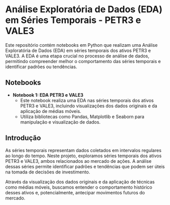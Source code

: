 # Análise Exploratória de Dados (EDA) em Séries Temporais - PETR3 e VALE3

Este repositório contém notebooks em Python que realizam uma Análise Exploratória de Dados (EDA) em séries temporais dos ativos PETR3 e VALE3. A EDA é uma etapa crucial no processo de análise de dados, permitindo compreender melhor o comportamento das séries temporais e identificar padrões ou tendências.

## Notebooks

- **Notebook 1: EDA PETR3 e VALE3**
  - Este notebook realiza uma EDA nas séries temporais dos ativos PETR3 e VALE3, incluindo visualizações dos dados originais e da aplicação de médias móveis.
  - Utiliza bibliotecas como Pandas, Matplotlib e Seaborn para manipulação e visualização de dados.

## Introdução

As séries temporais representam dados coletados em intervalos regulares ao longo do tempo. Neste projeto, exploramos séries temporais dos ativos PETR3 e VALE3, ambos relacionados ao mercado de ações. A análise dessas séries permite identificar padrões e tendências que podem ser úteis na tomada de decisões de investimento.

Através da visualização dos dados originais e da aplicação de técnicas como médias móveis, buscamos entender o comportamento histórico desses ativos e, potencialmente, antecipar movimentos futuros do mercado.
